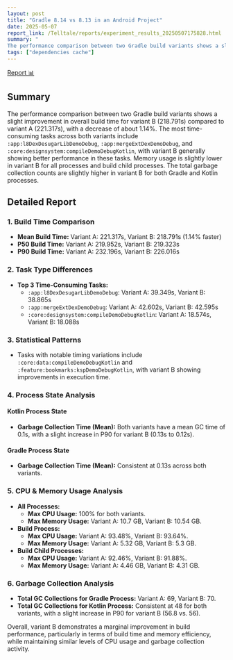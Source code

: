 ```yaml
---
layout: post
title: "Gradle 8.14 vs 8.13 in an Android Project"
date: 2025-05-07
report_link: /Telltale/reports/experiment_results_20250507175828.html
summary: " 
The performance comparison between two Gradle build variants shows a slight improvement in overall build time for variant B (218.791s) compared to variant A (221.317s), with a decrease of about 1.14%. The most time-consuming tasks across both variants include `:app:l8DexDesugarLibDemoDebug`, `:app:mergeExtDexDemoDebug`, and `:core:designsystem:compileDemoDebugKotlin`, with variant B generally showing better performance in these tasks. Memory usage is slightly lower in variant B for all processes and build child processes. The total garbage collection counts are slightly higher in variant B for both Gradle and Kotlin processes."
tags: ["dependencies cache"]
---
```

[Report 📊](../../reports/experiment_results_20250507175828.html)
## Summary
The performance comparison between two Gradle build variants shows a slight improvement in overall build time for variant B (218.791s) compared to variant A (221.317s), with a decrease of about 1.14%. The most time-consuming tasks across both variants include `:app:l8DexDesugarLibDemoDebug`, `:app:mergeExtDexDemoDebug`, and `:core:designsystem:compileDemoDebugKotlin`, with variant B generally showing better performance in these tasks. Memory usage is slightly lower in variant B for all processes and build child processes. The total garbage collection counts are slightly higher in variant B for both Gradle and Kotlin processes.

## Detailed Report

### 1. Build Time Comparison
- **Mean Build Time:** Variant A: 221.317s, Variant B: 218.791s (1.14% faster)
- **P50 Build Time:** Variant A: 219.952s, Variant B: 219.323s
- **P90 Build Time:** Variant A: 232.196s, Variant B: 226.016s

### 2. Task Type Differences
- **Top 3 Time-Consuming Tasks:**
  - `:app:l8DexDesugarLibDemoDebug`: Variant A: 39.349s, Variant B: 38.865s
  - `:app:mergeExtDexDemoDebug`: Variant A: 42.602s, Variant B: 42.595s
  - `:core:designsystem:compileDemoDebugKotlin`: Variant A: 18.574s, Variant B: 18.088s

### 3. Statistical Patterns
- Tasks with notable timing variations include `:core:data:compileDemoDebugKotlin` and `:feature:bookmarks:kspDemoDebugKotlin`, with variant B showing improvements in execution time.

### 4. Process State Analysis
#### Kotlin Process State
- **Garbage Collection Time (Mean):** Both variants have a mean GC time of 0.1s, with a slight increase in P90 for variant B (0.13s to 0.12s).

#### Gradle Process State
- **Garbage Collection Time (Mean):** Consistent at 0.13s across both variants.

### 5. CPU & Memory Usage Analysis
- **All Processes:**
  - **Max CPU Usage:** 100% for both variants.
  - **Max Memory Usage:** Variant A: 10.7 GB, Variant B: 10.54 GB.
- **Build Process:**
  - **Max CPU Usage:** Variant A: 93.48%, Variant B: 93.64%.
  - **Max Memory Usage:** Variant A: 5.32 GB, Variant B: 5.3 GB.
- **Build Child Processes:**
  - **Max CPU Usage:** Variant A: 92.46%, Variant B: 91.88%.
  - **Max Memory Usage:** Variant A: 4.46 GB, Variant B: 4.31 GB.

### 6. Garbage Collection Analysis
- **Total GC Collections for Gradle Process:** Variant A: 69, Variant B: 70.
- **Total GC Collections for Kotlin Process:** Consistent at 48 for both variants, with a slight increase in P90 for variant B (56.8 vs. 56).

Overall, variant B demonstrates a marginal improvement in build performance, particularly in terms of build time and memory efficiency, while maintaining similar levels of CPU usage and garbage collection activity.
